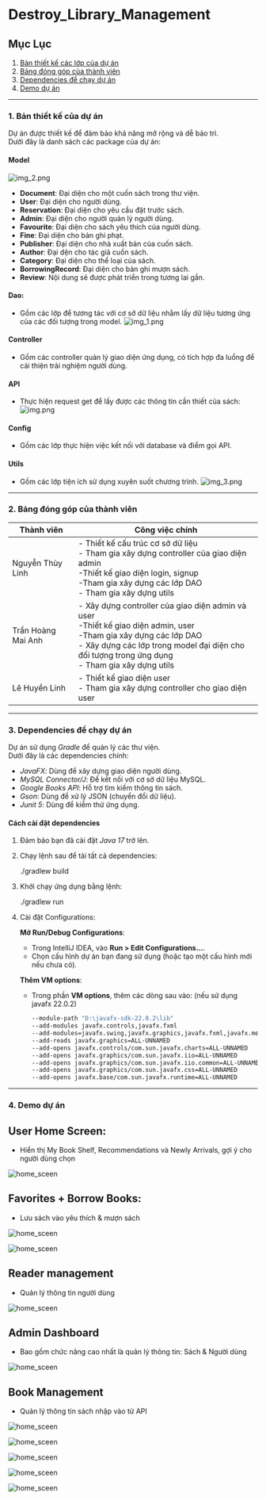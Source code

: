 # Destroy_Library_Management

## Mục Lục
1. [Bản thiết kế các lớp của dự án](#bản-thiết-kế-các-lớp-của-dự-án)
2. [Bảng đóng góp của thành viên](#bảng-đóng-góp-của-thành-viên)
3. [Dependencies để chạy dự án](#dependencies-để-chạy-dự-án)
4. [Demo dự án](#demo-dự-án)

---

### 1. Bản thiết kế của dự án
Dự án được thiết kế để đảm bảo khả năng mở rộng và dễ bảo trì.  
Dưới đây là danh sách các package của dự án:

#### **Model**
![img_2.png](src/main/resources/ui/readme/img_2.png)
- **Document**: Đại diện cho một cuốn sách trong thư viện.
- **User**: Đại diện cho người dùng.
- **Reservation**: Đại diện cho yêu cầu đặt trước sách.  
- **Admin**: Đại diện cho người quản lý người dùng.
- **Favourite**: Đại diện cho sách yêu thích của người dùng.
- **Fine**: Đại diện cho bản ghi phạt.
- **Publisher**: Đại diện cho nhà xuất bản của cuốn sách.
- **Author**: Đại dện cho tác giả cuốn sách.
- **Category**: Đại diện cho thể loại của sách.
- **BorrowingRecord**: Đại diện cho bản ghi mượn sách.
- **Review**: Nội dung sẽ được phát triển trong tương lai gần.
#### **Dao**: 
- Gồm các lớp để tương tác với cơ sở dữ liệu nhằm lấy dữ liệu tương ứng của các đối tượng trong model.
![img_1.png](src/main/resources/ui/readme/img_1.png)
#### **Controller**
- Gồm các controller quản lý giao diện ứng dụng, có tích hợp đa luồng để cải thiện trải nghiệm người dùng.
   
#### **API**
- Thực hiện request get để lấy được các thông tin cần thiết của sách: 
![img.png](src/main/resources/ui/readme/img.png)

#### **Config**
- Gồm các lớp thực hiện việc kết nối với database và điểm gọi API.
#### **Utils**
- Gồm các lớp tiện ích sử dụng xuyên suốt chương trình.
![img_3.png](src/main/resources/ui/readme/img_3.png)
---
### 2. Bảng đóng góp của thành viên
| Thành viên         | Công việc chính                                                                                                                                                                                                                  |
|--------------------|----------------------------------------------------------------------------------------------------------------------------------------------------------------------------------------------------------------------------------|
| Nguyễn Thùy Linh   | - Thiết kế cấu trúc cơ sở dữ liệu<br/>- Tham gia xây dựng controller của giao diện admin<br/>-Thiết kế giao diện login, signup<br/>-Tham gia xây dựng các lớp DAO <br/>- Tham gia xây dựng utils                                 |
| Trần Hoàng Mai Anh | - Xây dựng controller của giao diện admin và user<br/>-Thiết kế giao diện admin, user<br/>-Tham gia xây dựng các lớp DAO<br/>- Xây dựng các lớp trong model đại diện cho đối tượng trong ứng dụng <br/>- Tham gia xây dựng utils |
| Lê Huyền Linh      | - Thiết kế giao diện user<br/>- Tham gia xây dựng controller cho giao diện user                                                                                                                                                  |

---


### 3. Dependencies để chạy dự án
Dự án sử dụng *Gradle* để quản lý các thư viện.  
Dưới đây là các dependencies chính:

- *JavaFX*: Dùng để xây dựng giao diện người dùng.
- *MySQL Connector/J*: Để kết nối với cơ sở dữ liệu MySQL.
- *Google Books API*: Hỗ trợ tìm kiếm thông tin sách.
- *Gson*: Dùng để xử lý JSON (chuyển đổi dữ liệu).
- *Junit 5*: Dùng để kiểm thử ứng dụng.

#### Cách cài đặt dependencies
1. Đảm bảo bạn đã cài đặt *Java 17* trở lên.
2. Chạy lệnh sau để tải tất cả dependencies:
   
   ./gradlew build
   
3. Khởi chạy ứng dụng bằng lệnh:
   
   ./gradlew run

4. Cài đặt Configurations:

   **Mở Run/Debug Configurations**:
   - Trong IntelliJ IDEA, vào **Run > Edit Configurations...**.
   - Chọn cấu hình dự án bạn đang sử dụng (hoặc tạo một cấu hình mới nếu chưa có).

   **Thêm VM options**:
   - Trong phần **VM options**, thêm các dòng sau vào: (nếu sử dụng javafx 22.0.2)

     ```bash
     --module-path "D:\javafx-sdk-22.0.2\lib" 
     --add-modules javafx.controls,javafx.fxml 
     --add-modules=javafx.swing,javafx.graphics,javafx.fxml,javafx.media,javafx.web 
     --add-reads javafx.graphics=ALL-UNNAMED 
     --add-opens javafx.controls/com.sun.javafx.charts=ALL-UNNAMED 
     --add-opens javafx.graphics/com.sun.javafx.iio=ALL-UNNAMED 
     --add-opens javafx.graphics/com.sun.javafx.iio.common=ALL-UNNAMED 
     --add-opens javafx.graphics/com.sun.javafx.css=ALL-UNNAMED 
     --add-opens javafx.base/com.sun.javafx.runtime=ALL-UNNAMED
     ```

---

### 4. Demo dự án

## User Home Screen: 
   - Hiển thị My Book Shelf, Recommendations và Newly Arrivals, gợi ý cho người dùng chọn

![home_sceen](src/main/resources/ui/readme/home_screen.png)

## Favorites + Borrow Books: 
   - Lưu sách vào yêu thích & mượn sách

![home_sceen](src/main/resources/ui/readme/borrowed_screen.png)

![home_sceen](src/main/resources/ui/readme/favo_screen.png)


## Reader management
   - Quản lý thông tin người dùng

![home_sceen](src/main/resources/ui/readme/favo_screen.png)

## Admin Dashboard 
   - Bao gồm chức năng cao nhất là quản lý thông tin: Sách & Người dùng

![home_sceen](src/main/resources/ui/readme/admin_home.png)

## Book Management
   - Quản lý thông tin sách nhập vào từ API

![home_sceen](src/main/resources/ui/readme/allBook_screen.png)

![home_sceen](src/main/resources/ui/readme/lent_screen.png)

![home_sceen](src/main/resources/ui/readme/return_screen.png)

![home_sceen](src/main/resources/ui/readme/overDue_screen.png)

![home_sceen](src/main/resources/ui/readme/request_screen.png)

   


